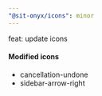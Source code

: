 ```yaml
---
"@sit-onyx/icons": minor
---
```


feat: update icons

#### Modified icons

- cancellation-undone
- sidebar-arrow-right
